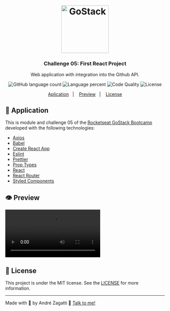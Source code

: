 <h1 align="center">
    <img alt="GoStack" src="https://res.cloudinary.com/zagatti/image/upload/v1583287835/readme/logo-gostack_u0ur8n.png" width="150px" />
</h1>

<h3 align="center">
  Challenge 05: First React Project
</h3>

<p align="center">Web application with integration into the Github API.</blockquote>

<p align="center">
  <img alt="GitHub language count" src="https://img.shields.io/github/languages/count/azagatti/challenge04-gostack10?color=%23FFD300&style=plastic">

<img alt="Language percent" src="https://img.shields.io/github/languages/top/azagatti/challenge04-gostack10?color=FFD300&style=plastic">

  <img alt="Code Quality" src="https://img.shields.io/codacy/grade/8ad75adf65704c3e9cfec172b18a0663?style=plastic">

  <img alt="License" src="https://img.shields.io/github/license/AZagatti/challenge04-gostack10?style=plastic">
</p>

<p align="center">
  <a href="#rocket-application">Aplication</a>&nbsp;&nbsp;&nbsp;|&nbsp;&nbsp;&nbsp;
  <a href="#-preview">Preview</a>&nbsp;&nbsp;&nbsp;|&nbsp;&nbsp;&nbsp;
  <a href="#-license">License</a>
</p>

## :rocket: Application

This is module and challenge 05 of the [Rocketseat GoStack Bootcamp](https://rocketseat.com.br/bootcamp) developed with the following technologies:

- [Axios](https://github.com/axios/axios)
- [Babel](https://babeljs.io/)
- [Create React App](https://github.com/facebook/create-react-app)
- [Eslint](https://eslint.org/)
- [Prettier](https://prettier.io/)
- [Prop Types](https://www.npmjs.com/package/prop-types)
- [React](https://reactjs.org/)
- [React Router](https://reacttraining.com/react-router/web/guides/quick-start)
- [Styled Components](https://styled-components.com/)

## 👁 Preview

![](https://res.cloudinary.com/zagatti/video/upload/v1583546646/readme/readme-desafio05_iixd4q.mp4)

## 📝 License

This project is under the MIT license. See the [LICENSE](LICENSE.md) for more information.

---

Made with 💟 by André Zagatti 👋 [Talk to me!](https://www.linkedin.com/in/andr%C3%A9-luis-zagatti-adorna/)
